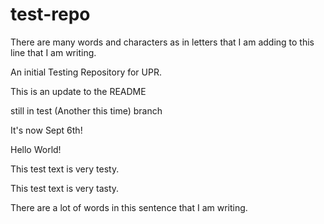 # test-repo

There are many words and characters as in letters that I am adding to this line that I am writing. 

An initial Testing Repository for UPR.

This is an update to the README

still in test (Another this time) branch

It's now Sept 6th!

Hello World!

This test text is very testy.

This test text is very tasty.

There are a lot of words in this sentence that I am writing.